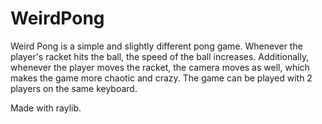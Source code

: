 # WeirdPong
 
Weird Pong is a simple and slightly different pong game. Whenever the 
player's racket hits the ball, the speed of the ball increases. 
Additionally, whenever the player moves the racket, the camera moves as 
well, which makes the game more chaotic and crazy. The game can be 
played with 2 players on the same keyboard.


Made with raylib.
